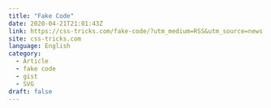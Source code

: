 ```yaml
---
title: "Fake Code"
date: 2020-04-21T21:01:43Z
link: https://css-tricks.com/fake-code/?utm_medium=RSS&utm_source=news.12bit.vn
site: css-tricks.com
language: English
category:
  - Article
  - fake code
  - gist
  - SVG
draft: false
---
```

